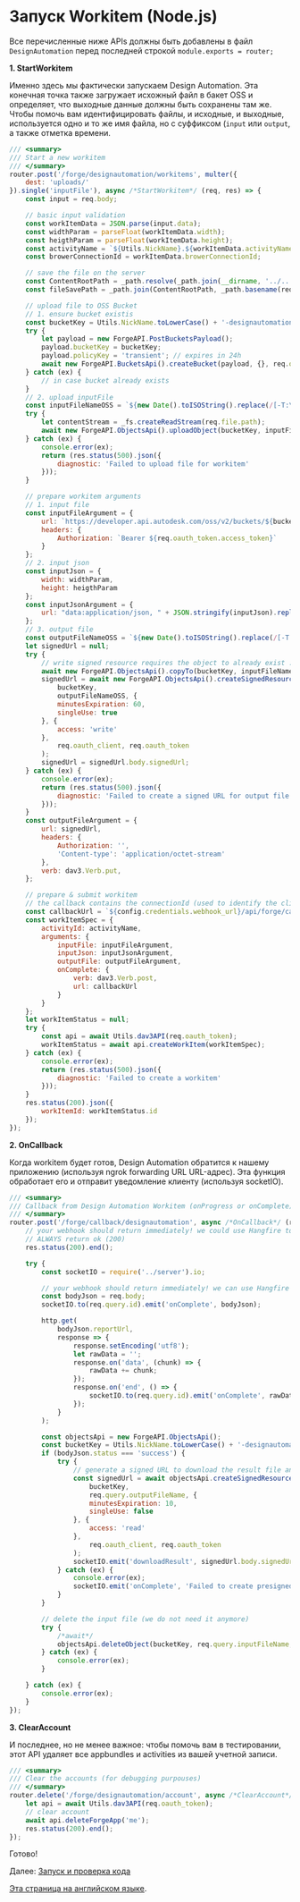 # Запуск Workitem (Node.js)

Все перечисленные ниже APIs должны быть добавлены в файл `DesignAutomation` перед последней строкой `module.exports = router;`

**1. StartWorkitem**

Именно здесь мы фактически запускаем Design Automation. Эта конечная точка также загружает исхожный файл в бакет OSS и определяет, что выходные данные должны быть сохранены там же. Чтобы помочь вам идентифицировать файлы, и исходные, и выходные, используется одно и то же имя файла, но с суффиксом (`input` или `output`, а также отметка времени.

```javascript
/// <summary>
/// Start a new workitem
/// </summary>
router.post('/forge/designautomation/workitems', multer({
	dest: 'uploads/'
}).single('inputFile'), async /*StartWorkitem*/ (req, res) => {
	const input = req.body;

	// basic input validation
	const workItemData = JSON.parse(input.data);
	const widthParam = parseFloat(workItemData.width);
	const heigthParam = parseFloat(workItemData.height);
	const activityName = `${Utils.NickName}.${workItemData.activityName}`;
	const browerConnectionId = workItemData.browerConnectionId;

	// save the file on the server
	const ContentRootPath = _path.resolve(_path.join(__dirname, '../..'));
	const fileSavePath = _path.join(ContentRootPath, _path.basename(req.file.originalname));

	// upload file to OSS Bucket
	// 1. ensure bucket existis
	const bucketKey = Utils.NickName.toLowerCase() + '-designautomation';
	try {
		let payload = new ForgeAPI.PostBucketsPayload();
		payload.bucketKey = bucketKey;
		payload.policyKey = 'transient'; // expires in 24h
		await new ForgeAPI.BucketsApi().createBucket(payload, {}, req.oauth_client, req.oauth_token);
	} catch (ex) {
		// in case bucket already exists
	}
	// 2. upload inputFile
	const inputFileNameOSS = `${new Date().toISOString().replace(/[-T:\.Z]/gm, '').substring(0, 14)}_input_${_path.basename(req.file.originalname)}`; // avoid overriding
	try {
		let contentStream = _fs.createReadStream(req.file.path);
		await new ForgeAPI.ObjectsApi().uploadObject(bucketKey, inputFileNameOSS, req.file.size, contentStream, {}, req.oauth_client, req.oauth_token);
	} catch (ex) {
		console.error(ex);
		return (res.status(500).json({
			diagnostic: 'Failed to upload file for workitem'
		}));
	}

	// prepare workitem arguments
	// 1. input file
	const inputFileArgument = {
		url: `https://developer.api.autodesk.com/oss/v2/buckets/${bucketKey}/objects/${inputFileNameOSS}`,
		headers: {
			Authorization: `Bearer ${req.oauth_token.access_token}`
		}
	};
	// 2. input json
	const inputJson = {
		width: widthParam,
		height: heigthParam
	};
	const inputJsonArgument = {
		url: "data:application/json, " + JSON.stringify(inputJson).replace(/"/g, "'")
	};
	// 3. output file
	const outputFileNameOSS = `${new Date().toISOString().replace(/[-T:\.Z]/gm, '').substring(0, 14)}_output_${_path.basename(req.file.originalname)}`; // avoid overriding
	let signedUrl = null;
	try {
		// write signed resource requires the object to already exist :(
		await new ForgeAPI.ObjectsApi().copyTo(bucketKey, inputFileNameOSS, outputFileNameOSS, req.oauth_client, req.oauth_token);
		signedUrl = await new ForgeAPI.ObjectsApi().createSignedResource(
			bucketKey,
			outputFileNameOSS, {
			minutesExpiration: 60,
			singleUse: true
		}, {
			access: 'write'
		},
			req.oauth_client, req.oauth_token
		);
		signedUrl = signedUrl.body.signedUrl;
	} catch (ex) {
		console.error(ex);
		return (res.status(500).json({
			diagnostic: 'Failed to create a signed URL for output file'
		}));
	}
	const outputFileArgument = {
		url: signedUrl,
		headers: {
			Authorization: '',
			'Content-type': 'application/octet-stream'
		},
		verb: dav3.Verb.put,
	};

	// prepare & submit workitem
	// the callback contains the connectionId (used to identify the client) and the outputFileName of this workitem
	const callbackUrl = `${config.credentials.webhook_url}/api/forge/callback/designautomation?id=${browerConnectionId}&outputFileName=${outputFileNameOSS}&inputFileName=${inputFileNameOSS}`;
	const workItemSpec = {
		activityId: activityName,
		arguments: {
			inputFile: inputFileArgument,
			inputJson: inputJsonArgument,
			outputFile: outputFileArgument,
			onComplete: {
				verb: dav3.Verb.post,
				url: callbackUrl
			}
		}
	};
	let workItemStatus = null;
	try {
		const api = await Utils.dav3API(req.oauth_token);
		workItemStatus = await api.createWorkItem(workItemSpec);
	} catch (ex) {
		console.error(ex);
		return (res.status(500).json({
			diagnostic: 'Failed to create a workitem'
		}));
	}
	res.status(200).json({
		workItemId: workItemStatus.id
	});
});
```

**2. OnCallback**

Когда workitem будет готов, Design Automation обратится к нашему приложению (используя ngrok forwarding URL URL-адрес). Эта функция обработает его и отправит уведомление клиенту (используя socketIO).

```javascript
/// <summary>
/// Callback from Design Automation Workitem (onProgress or onComplete)
/// </summary>
router.post('/forge/callback/designautomation', async /*OnCallback*/ (req, res) => {
	// your webhook should return immediately! we could use Hangfire to schedule a job instead
	// ALWAYS return ok (200)
	res.status(200).end();

	try {
		const socketIO = require('../server').io;

		// your webhook should return immediately! we can use Hangfire to schedule a job
		const bodyJson = req.body;
		socketIO.to(req.query.id).emit('onComplete', bodyJson);

		http.get(
			bodyJson.reportUrl,
			response => {
				response.setEncoding('utf8');
				let rawData = '';
				response.on('data', (chunk) => {
					rawData += chunk;
				});
				response.on('end', () => {
					socketIO.to(req.query.id).emit('onComplete', rawData);
				});
			}
		);

		const objectsApi = new ForgeAPI.ObjectsApi();
		const bucketKey = Utils.NickName.toLowerCase() + '-designautomation';
		if (bodyJson.status === 'success') {
			try {
				// generate a signed URL to download the result file and send to the client
				const signedUrl = await objectsApi.createSignedResource(
					bucketKey,
					req.query.outputFileName, {
					minutesExpiration: 10,
					singleUse: false
				}, {
					access: 'read'
				},
					req.oauth_client, req.oauth_token
				);
				socketIO.emit('downloadResult', signedUrl.body.signedUrl);
			} catch (ex) {
				console.error(ex);
				socketIO.emit('onComplete', 'Failed to create presigned URL for outputFile.\nYour outputFile is available in your OSS bucket.');
			}
		}

		// delete the input file (we do not need it anymore)
		try {
			/*await*/
			objectsApi.deleteObject(bucketKey, req.query.inputFileName, req.oauth_client, req.oauth_token);
		} catch (ex) {
			console.error(ex);
		}

	} catch (ex) {
		console.error(ex);
	}
});
```

**3. ClearAccount**

И последнее, но не менее важное: чтобы помочь вам в тестировании, этот API удаляет все appbundles и activities из вашей учетной записи.

```javascript
/// <summary>
/// Clear the accounts (for debugging purpouses)
/// </summary>
router.delete('/forge/designautomation/account', async /*ClearAccount*/ (req, res) => {
	let api = await Utils.dav3API(req.oauth_token);
	// clear account
	await api.deleteForgeApp('me');
	res.status(200).end();
});
```

Готово!

Далее: [Запуск и проверка кода](environment/rundebug/2legged_da)

[Эта страница на английском языке](https://learnforge.autodesk.io/#/designautomation/workitem/nodejs).
